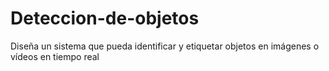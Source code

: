 # Deteccion-de-objetos
Diseña un sistema que pueda identificar y etiquetar objetos en imágenes o vídeos en tiempo real
